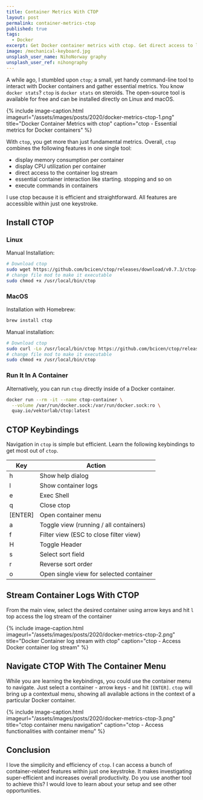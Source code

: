 ```yaml
---
title: Container Metrics With CTOP
layout: post
permalink: container-metrics-ctop
published: true
tags: 
  - Docker
excerpt: Get Docker container metrics with ctop. Get direct access to log streams and fundamental container interactions. Get super efficient using ctop and its keybindings
image: /mechanical-keyboard.jpg
unsplash_user_name: NihoNorway graphy
unsplash_user_ref: nihongraphy
---
```

A while ago, I stumbled upon `ctop`; a small, yet handy command-line tool to interact with Docker containers and gather essential metrics. You know `docker stats`? `ctop` is `docker stats` on steroids. The open-source tool is available for free and can be installed directly on Linux and macOS.

{% include image-caption.html imageurl="/assets/images/posts/2020/docker-metrics-ctop-1.png"
title="Docker Container Metrics with ctop" caption="ctop - Essential metrics for Docker containers" %}

With `ctop`, you get more than just fundamental metrics. Overall, `ctop` combines the following features in one single tool:

- display memory consumption per container
- display CPU utilization per container
- direct access to the container log stream
- essential container interaction like starting. stopping and so on
- execute commands in containers

I use ctop because it is efficient and straightforward. All features are accessible within just one keystroke.

## Install CTOP

### Linux

Manual Installation:

```bash
# Download ctop
sudo wget https://github.com/bcicen/ctop/releases/download/v0.7.3/ctop-0.7.3-linux-amd64 -O /usr/local/bin/ctop
# change file mod to make it executable
sudo chmod +x /usr/local/bin/ctop

```

### MacOS

Installation with Homebrew:

```bash
brew install ctop

```

Manual installation:

```bash
# Download ctop
sudo curl -Lo /usr/local/bin/ctop https://github.com/bcicen/ctop/releases/download/v0.7.3/ctop-0.7.3-darwin-amd64
# change file mod to make it executable
sudo chmod +x /usr/local/bin/ctop

```

### Run It In A Container

Alternatively, you can run `ctop` directly inside of a Docker container.

```bash
docker run --rm -it --name ctop-container \
  --volume /var/run/docker.sock:/var/run/docker.sock:ro \
  quay.io/vektorlab/ctop:latest

```

## CTOP Keybindings

Navigation in `ctop` is simple but efficient. Learn the following keybindings to get most out of `ctop`.

| Key     | Action                                  |
|---------|-----------------------------------------|
| h       | Show help dialog                        |
| l       | Show container logs                     |
| e       | Exec Shell                              |
| q       | Close ctop                              |
| [ENTER] | Open container menu                     |
| a       | Toggle view (running / all containers)  |
| f       | Filter view (ESC to close filter view)  |
| H       | Toggle Header                           |
| s       | Select sort field                       |
| r       | Reverse sort order                      |
| o       | Open single view for selected container |

## Stream Container Logs With CTOP

From the main view, select the desired container using arrow keys and hit `l` top access the log stream of the container

{% include image-caption.html imageurl="/assets/images/posts/2020/docker-metrics-ctop-2.png"
title="Docker Container log stream with ctop" caption="ctop - Access Docker container log stream" %}

## Navigate CTOP With The Container Menu

While you are learning the keybindings, you could use the container menu to navigate. Just select a container - arrow keys - and hit `[ENTER]`. `ctop` will bring up a contextual menu, showing all available actions in the context of a particular Docker container.

{% include image-caption.html imageurl="/assets/images/posts/2020/docker-metrics-ctop-3.png"
title="ctop container menu navigation" caption="ctop - Access functionalities with container menu" %}

## Conclusion

I love the simplicity and efficiency of `ctop`.  I can access a bunch of container-related features within just one keystroke. It makes investigating super-efficient and increases overall productivity. Do you use another tool to achieve this? I would love to learn about your setup and see other opportunities.
